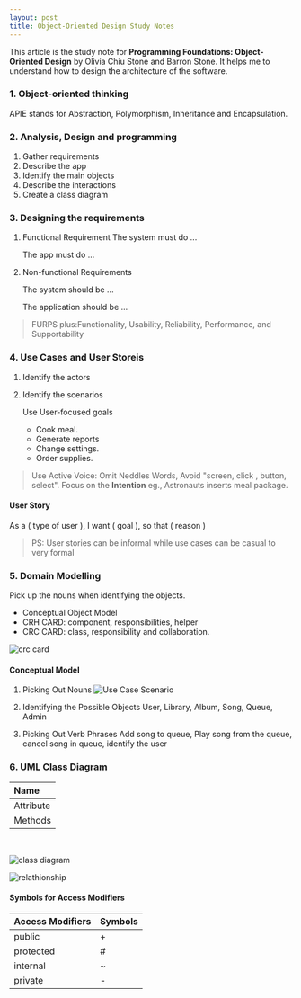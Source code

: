 ```yaml
---
layout: post
title: Object-Oriented Design Study Notes
---
```

This article is the study note for <b> Programming Foundations: Object-Oriented Design</b> by Olivia Chiu Stone and Barron Stone. It helps me to understand how to design the architecture of the software.

### 1. Object-oriented thinking
APIE stands for Abstraction, Polymorphism, Inheritance and Encapsulation.

### 2. Analysis, Design and programming
1. Gather requirements
2. Describe the app
3. Identify the main objects
4. Describe the interactions
5. Create a class diagram 

### 3. Designing the requirements
1. Functional Requirement
    The system must do ...

    The app must do ...
2. Non-functional Requirements

    The system should be ...

    The application should be ...

>  FURPS plus:Functionality, Usability, Reliability, Performance, and Supportability

### 4. Use Cases and User Storeis

1. Identify the actors
2. Identify the scenarios 

    Use User-focused goals 
    * Cook meal.
    * Generate reports
    * Change settings.
    * Order supplies.

> Use Active Voice: Omit Neddles Words, Avoid "screen, click , button, select". Focus on the <b>Intention</b> eg., Astronauts inserts meal package.

#### User Story
As a ( type of user ), I want ( goal ), so that ( reason )

> PS: User stories can be informal while use cases can be casual to very formal

### 5. Domain Modelling
Pick up the nouns when identifying the objects. 

* Conceptual Object Model
* CRH CARD: component, responsibilities, helper
* CRC CARD: class, responsibility and collaboration.

![crc card](../../../assets/images/2020-09-08-Object-Oriented-Design/crc.png)

#### Conceptual Model
1. Picking Out Nouns
![Use Case Scenario](../../../assets/images/2020-09-08-Object-Oriented-Design/useCaseScenario.png)

2. Identifying the Possible Objects
User, Library, Album, Song, Queue, Admin
3. Picking Out Verb Phrases
Add song to queue, Play song from the queue, cancel song in queue, identify the user

### 6. UML Class Diagram

| Name      | 
| :---------| 
| Attribute | 
| Methods   | 

<br>

![class diagram](../../../assets/images/2020-09-08-Object-Oriented-Design/class.png)

![relathionship](../../../assets/images/2020-09-08-Object-Oriented-Design/line.png)

#### Symbols for Access Modifiers

|Access Modifiers| Symbols|
|:---------------|:-------|
| public         | +      |
| protected      | #      |
| internal       | ~      |
| private        | -      |